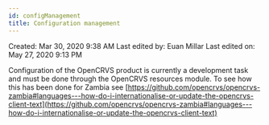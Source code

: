 ```yaml
---
id: configManagement
title: Configuration management
---
```


Created: Mar 30, 2020 9:38 AM
Last edited by: Euan Millar
Last edited on: May 27, 2020 9:13 PM

Configuration of the OpenCRVS product is currently a development task and must be done through the OpenCRVS resources module. To see how this has been done for Zambia see [https://github.com/opencrvs/opencrvs-zambia#languages---how-do-i-internationalise-or-update-the-opencrvs-client-text](https://github.com/opencrvs/opencrvs-zambia#languages---how-do-i-internationalise-or-update-the-opencrvs-client-text)

